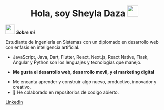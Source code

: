 
<h1 align="center"><b>Hola, soy Sheyla Daza </b><img src="https://media.giphy.com/media/hvRJCLFzcasrR4ia7z/giphy.gif" width="35"></h1>

 <img src="https://media.giphy.com/media/ObNTw8Uzwy6KQ/giphy.gif" width="30px">&nbsp;***Sobre mi***

 Estudiante de Ingeniería en Sistemas con un diplomado en desarrollo web con enfasis en inteligencia artificial.
-  JavaScript, Java, Dart, Flutter, React, Next.js, React Native, Flask, Angular y Python son los lenguajes y tecnologías que manejo.
* **Me gusta el desarrollo web, desarrollo movil, y el marketing digital**
- Me encanta aprender y construir algo nuevo, productivo, innovador y creativo.
- 👯 He colaborado en repositorios de codigo abierto.

[LinkedIn](https://www.linkedin.com/in/sheyla-daza-tobias)
